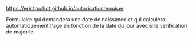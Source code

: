 https://erictruchot.github.io/autorisationrequise/

Formulaire qui demandera une date de naissance et qui calculera automatiquement l'age en fonction de la date du jour avec une verification de majorité.
